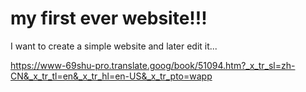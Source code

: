 # my first ever website!!!
I want to create a simple website and later edit it... 

https://www-69shu-pro.translate.goog/book/51094.htm?_x_tr_sl=zh-CN&_x_tr_tl=en&_x_tr_hl=en-US&_x_tr_pto=wapp
